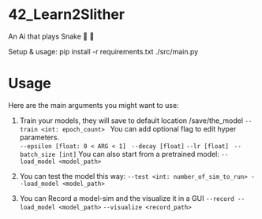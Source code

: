 # 42_Learn2Slither
An Ai that plays Snake 🐍 🍎

Setup & usage:
    pip install -r requirements.txt
    ./src/main.py <ARGS>

# Usage
Here are the main arguments you might want to use:

1. Train your models, they will save to default location /save/the_model
    `--train <int: epoch_count> `
You can add optional flag to edit hyper parameters.\
        `--epsilon [float: 0 < ARG < 1] `
        `--decay [float]` 
        `--lr [float] `
        `--batch_size [int]`
You can also start from a pretrained model:
       `--load_model <model_path>`
   
3. You can test the model this way:
    `--test <int: number_of_sim_to_run> --load_model <model_path>`
    
3. You can Record a model-sim and the visualize it in a GUI
        `--record --load_model <model_path>`
        `--visualize <record_path>`
    
